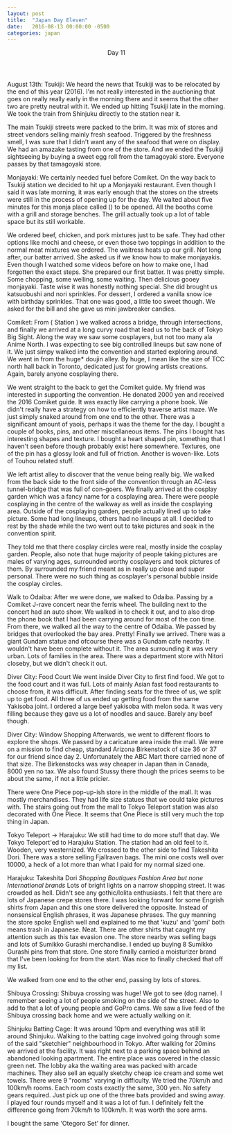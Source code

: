 ```yaml
---
layout: post
title:  "Japan Day Eleven"
date:   2016-08-13 00:00:00 -0500
categories: japan
---
```

<header>
	Day 11
</header>
August 13th:
Tsukiji:
We heard the news that Tsukiji was to be relocated by the end of this year (2016). I'm not really interested in the auctioning that goes on really really early in the morning there and it seems that the other two are pretty neutral with it. We ended up hitting Tsukiji late in the morning. We took the train from Shinjuku directly to the station near it. 

The main Tsukiji streets were packed to the brim. It was mix of stores and street vendors selling mainly fresh seafood. Triggered by the freshness smell, I was sure that I didn't want any of the seafood that were on display. We had an amazake tasting from one of the store. And we ended the Tsukiji sightseeing by buying a sweet egg roll from the tamagoyaki store. Everyone passes by that tamagoyaki store. 

Monjayaki:
We certainly needed fuel before Comiket. On the way back to Tsukiji station we decided to hit up a Monjayaki restaurant. Even though I said it was late morning, it was early enough that the stores on the streets were still in the process of opening up for the day. We waited about five minutes for this monja place called () to be opened. All the booths come with a grill and storage benches. The grill actually took up a lot of table space but its still workable.

We ordered beef, chicken, and pork mixtures just to be safe. They had other options like mochi and cheese, or even those two toppings in addition to the normal meat mixtures we ordered. The waitress heats up our grill. Not long after, our batter arrived. She asked us if we know how to make monjayakis. Even though I watched some videos before on how to make one, I had forgotten the exact steps. She prepared our first batter. It was pretty simple. Some chopping, some welling, some waiting. Then delicious gooey monjayaki. Taste wise it was honestly nothing special. She did brought us katsuobushi and nori sprinkles. For dessert, I ordered a vanilla snow ice with birthday sprinkles. That one was good, a little too sweet though. We asked for the bill and she gave us mini jawbreaker candies. 

Comiket:
From ( Station ) we walked across a bridge, through intersections, and finally we arrived at a long curvy road that lead us to the back of Tokyo Big Sight. Along the way we saw some cosplayers, but not too many ala Anime North. I was expecting to see big controlled lineups but saw none of it. We just simpy walked into the convention and started exploring around. We went in from the huge* doujin alley. By huge, I mean like the size of TCC north hall back in Toronto, dedicated just for growing artists creations. Again, barely anyone cosplaying there. 

We went straight to the back to get the Comiket guide. My friend was interested in supporting the convention. He donated 2000 yen and received the 2016 Comiket guide. It was exactly like carrying a phone book. We didn't really have a strategy on how to efficiently traverse artist maze. We just simply snaked around from one end to the other. There was a significant amount of yaois, perhaps it was the theme for the day. I bought a couple of books, pins, and other miscellaneous items. The pins I bought has interesting shapes and texture. I bought a heart shaped pin, something that I haven't seen before though probably exist here somewhere. Textures, one of the pin has a glossy look and full of friction. Another is woven-like. Lots of Touhou related stuff.

We left artist alley to discover that the venue being really big. We walked from the back side to the front side of the convention through an AC-less tunnel-bridge that was full of con-goers. We finally arrived at the cosplay garden which was a fancy name for a cosplaying area. There were people cosplaying in the centre of the walkway as well as inside the cosplaying area. Outside of the cosplaying garden, people actually lined up to take picture. Some had long lineups, others had no lineups at all. I decided to rest by the shade while the two went out to take pictures and soak in the convention spirit. 

They told me that there cosplay circles were real, mostly inside the cosplay garden. People, also note that huge majority of people taking pictures are males of varying ages, surrounded worthy cosplayers and took pictures of them. By surrounded my friend meant as in really up close and super personal. There were no such thing as cosplayer's personal bubble inside the cosplay circles. 

Walk to Odaiba:
After we were done, we walked to Odaiba. Passing by a Comiket J-rave concert near the ferris wheel. The building next to the concert had an auto show. We walked in to check it out, and to also drop the phone book that I had been carrying around for most of the con time. From there, we walked all the way to the centre of Odaiba. We passed by bridges that overlooked the bay area. Pretty! Finally we arrived. There was a giant Gundam statue and ofcourse there was a Gundam cafe nearby. It wouldn't have been complete without it. The area surrounding it was very urban. Lots of families in the area. There was a department store with Nitori closeby, but we didn't check it out.

Diver City: Food Court
We went inside Diver City to first find food. We got to the food court and it was full. Lots of mainly Asian fast food restaurants to choose from, it was difficult. After finding seats for the three of us, we split up to get food. All three of us ended up getting food from the same Yakisoba joint. I ordered a large beef yakisoba with melon soda. It was very filling because they gave us a lot of noodles and sauce. Barely any beef though.

Diver City: Window Shopping
Afterwards, we went to different floors to explore the shops. We passed by a caricature area inside the mall. We were on a mission to find cheap, standard Arizona Birkenstock of size 36 or 37 for our friend since day 2. Unfortunately the ABC Mart there carried none of that size. The Birkenstocks was way cheaper in Japan than in Canada, 8000 yen no tax. We also found Stussy there though the prices seems to be about the same, if not a little pricier. 

There were One Piece pop-up-ish store in the middle of the mall. It was mostly merchandises. They had life size statues that we could take pictures with. The stairs going out from the mall to Tokyo Teleport station was also decorated with One Piece. It seems that One Piece is still very much the top thing in Japan.

Tokyo Teleport -> Harajuku:
We still had time to do more stuff that day. We Tokyo Teleport'ed to Harajuku Station. The station had an old feel to it. Wooden, very westernized. We crossed to the other side to find Takeshita Dori. There was a store selling Fjallraven bags. The mini one costs well over 10000, a heck of a lot more than what I paid for my normal sized one. 

Harajuku: Takeshita Dori
*Shopping Boutiques* 
*Fashion Area but none*
*International brands*
Lots of bright lights on a narrow shopping street. It was crowded as hell. Didn't see any gothic/lolita enthusiasts. I felt that there are lots of Japanese crepe stores there. I was looking forward for some Engrish shirts from Japan and this one store delivered the opposite. Instead of nonsensical English phrases, it was Japanese phrases. The guy manning the store spoke English well and explained to me that 'kuzu' and 'gomi' both means trash in Japanese. Neat. There are other shirts that caught my attention such as this tax evasion one. The store nearby was selling bags and lots of Sumikko Gurashi merchandise. I ended up buying 8 Sumikko Gurashi pins from that store. One store finally carried a moisturizer brand that I've been looking for from the start. Was nice to finally checked that off my list.

We walked from one end to the other end, passing by lots of stores. 

Shibuya Crossing:
Shibuya crossing was huge! We got to see (dog name). I remember seeing a lot of people smoking on the side of the street. Also to add to that a lot of young people and GoPro cams. We saw a live feed of the Shibuya crossing back home and we were actually walking on it.

Shinjuku Batting Cage:
It was around 10pm and everything was still lit around Shinjuku. Walking to the batting cage involved going through some of the said "sketchier" neighbourhood in Tokyo. After walking for 20mins we arrived at the facility. It was right next to a parking space behind an abandoned looking apartment. The entire place was covered in the classic green net. The lobby aka the waiting area was packed with arcade machines. They also sell an equally sketchy cheap ice cream and some wet towels. There were 9 "rooms" varying in difficulty. We tried the 70km/h and 100km/h rooms. Each room costs exactly the same, 300 yen. No safety gears required. Just pick up one of the three bats provided and swing away. I played four rounds myself and it was a lot of fun. I definitely felt the difference going from 70km/h to 100km/h. It was worth the sore arms.

I bought the same 'Otegoro Set' for dinner.